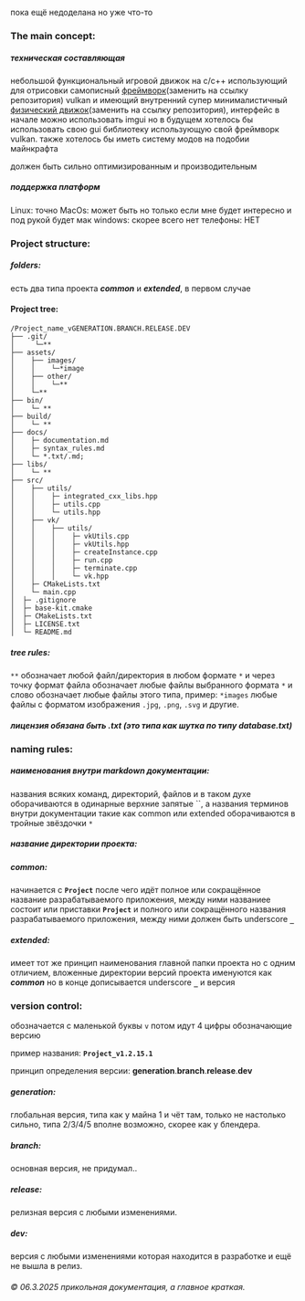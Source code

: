 пока ещё недоделана но уже что-то

### The main concept:
##### техническая составляющая
небольшой функциональный игровой движок на c/c++ использующий для отрисовки самописный [фреймворк](https://github.com/waflya-xleb/Engine/wiki)(заменить на ссылку репозитория) vulkan и имеющий внутренний супер минималистичный [физический движок](https://github.com/waflya-xleb/Engine/wiki)(заменить на ссылку репозитория), интерфейс в начале можно использовать imgui но в будущем хотелось бы использовать свою gui библиотеку использующую свой фреймворк vulkan.
также хотелось бы иметь систему модов на подобии майнкрафта

должен быть сильно оптимизированным и производительным
##### поддержка платформ
Linux: точно
MacOs: может быть но только если мне будет интересно и под рукой будет мак
windows: скорее всего нет
телефоны: НЕТ


### Project structure:
##### folders:
есть два типа проекта ***common*** и ***extended***, в первом случае

#### Project tree:
~~~
/Project_name_vGENERATION.BRANCH.RELEASE.DEV
├── .git/
│     └─**
├── assets/
│    ├── images/
│    │    └─*image
│    ├── other/
│    │    └─**
│    └─**
├── bin/
│    └─ **
├── build/
│    └─ **
├── docs/
│    ├─ documentation.md
│    ├─ syntax_rules.md
│    └─ *.txt/.md;
├── libs/
│    └─ **
├── src/
│    ├── utils/
│    │    ├─ integrated_cxx_libs.hpp
│    │    ├─ utils.cpp
│    │    └─ utils.hpp
│    ├── vk/
│    │    ├── utils/
│    │    │    ├─ vkUtils.cpp
│    │    │    ├─ vkUtils.hpp
│    │    │    ├─ createInstance.cpp
│    │    │    ├─ run.cpp
│    │    │    ├─ terminate.cpp
│    │    │    └─ vk.hpp
│    ├─ CMakeLists.txt
│    └─ main.cpp
│  ├─ .gitignore
│  ├─ base-kit.cmake
│  ├─ CMakeLists.txt
│  ├─ LICENSE.txt
│  └─ README.md
  ~~~
##### tree rules:
 `**` обозначает любой файл/директория в любом формате
 `*` и через точку формат файла обозначает любые файлы выбранного формата
 `*` и слово обозначает любые файлы этого типа, пример: `*images` любые файлы с форматом изображения `.jpg`, `.png`, `.svg` и другие.


##### лицензия обязана быть .txt (это типа как шутка по типу database.txt)


### naming rules:
##### наименования внутри markdown документации:
названия всяких команд, директорий, файлов и в таком духе оборачиваются в одинарные верхние запятые \`\`, а названия терминов внутри документации такие как common или extended оборачиваются в тройные звёздочки `*`

##### название директории проекта:
##### common:
начинается с **`Project`** после чего идёт полное или сокращённое название разрабатываемого приложения, между ними
названиее состоит или приставки **`Project`** и полного или сокращённого названия разрабатываемого приложения, между ними должен быть underscore **`_`**
##### extended:
имеет тот же принцип наименования главной папки проекта но с одним отличием, вложенные директории версий проекта именуются как ***common*** но в конце дописывается underscore **`_`** и версия


### version control:

обозначается с маленькой буквы `v` потом идут 4 цифры обозначающие версию

пример названия: **`Project_v1.2.15.1`**

принцип определения версии: **generation**.**branch**.**release**.**dev**

##### generation:
глобальная версия, типа как у майна 1 и чёт там, только не настолько сильно, типа 2/3/4/5 вполне возможно, скорее как у блендера.
##### branch:
основная версия, не придумал..
##### release:
релизная версия с любыми изменениями.
##### dev:
версия с любыми изменениями которая находится в разработке и ещё не вышла в релиз.

###### © 06.3.2025 прикольная документация, а главное краткая.
